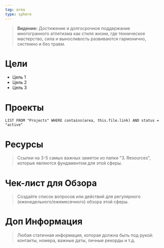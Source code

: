 ```yaml
---
tag: area
type: sphere
---
```

> **Видение:** Достижение и долгосрочное поддержание многогранного атлетизма как стиля жизни, где техническое мастерство, сила и выносливость развиваются гармонично, системно и без травм.

# Цели

- Цель 1
- Цель 2
- Цель 3

# Проекты

```dataview
LIST FROM "Projects" WHERE contains(area, this.file.link) AND status = "active"
```

# Ресурсы
> Ссылки на 3-5 самых важных заметок из папки "3. Resources", которые являются фундаментом для этой сферы.

# Чек-лист для Обзора
> Создайте список вопросов или действий для регулярного (еженедельного/ежемесячного) обзора этой сферы.

# Доп Информация
> Любая статичная информация, которая должна быть под рукой: контакты, номера, важные даты, личные рекорды и т.д.
